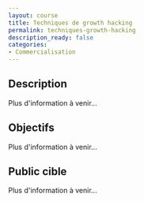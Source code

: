 ```yaml
---
layout: course
title: Techniques de growth hacking
permalink: techniques-growth-hacking
description_ready: false
categories:
- Commercialisation
---
```

## Description
Plus d'information à venir...

## Objectifs
Plus d'information à venir...

## Public cible
Plus d'information à venir...

